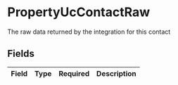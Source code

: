 # PropertyUcContactRaw

The raw data returned by the integration for this contact


## Fields

| Field       | Type        | Required    | Description |
| ----------- | ----------- | ----------- | ----------- |